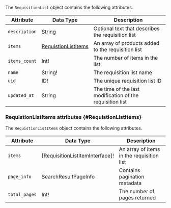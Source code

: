 The `RequisitionList` object contains the following attributes.

Attribute |  Data Type | Description
--- | --- | ---
`description` | String | Optional text that describes the requisition list
`items` | [RequistionListItems](#RequistionListItems) | An array of products added to the requisition list
`items_count` | Int! | The number of items in the list
`name` | String! | The requisition list name
`uid` | ID! | The unique requisition list ID
`updated_at` | String | The time of the last modification of the requisition list

### RequistionListItems attributes {#RequistionListItems}

The `RequistionListItems` object contains the following attributes.

Attribute |  Data Type | Description
--- | --- | ---
`items` | [RequisitionListItemInterface]! | An array of items in the requisition list
`page_info` | SearchResultPageInfo  | Contains pagination metadata
`total_pages` | Int! | The number of pages returned
